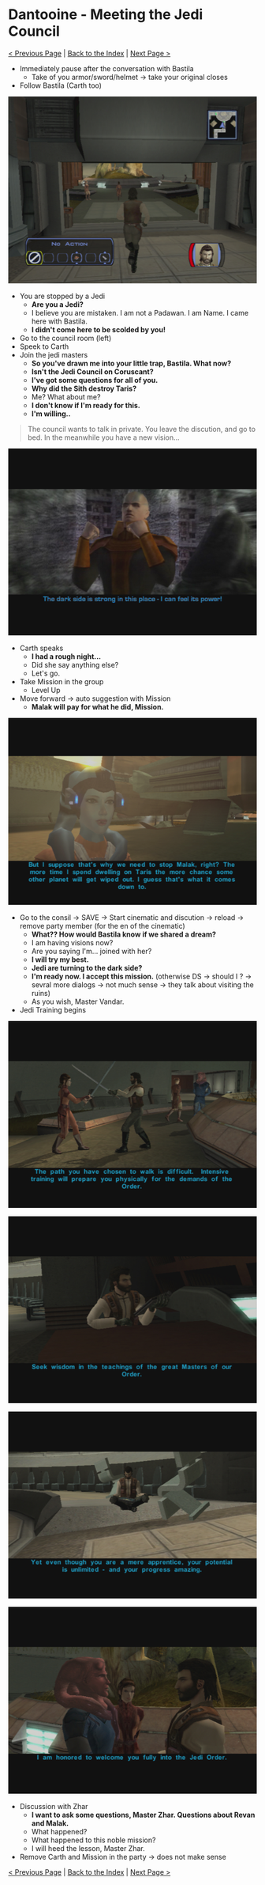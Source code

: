 Dantooine - Meeting the Jedi Council
=========================

[< Previous Page](./029_Taris.md)
| [Back to the Index](../index.md)
| [Next Page >](031_Dantooine.md)


- Immediately pause after the conversation with Bastila
	- Take of you armor/sword/helmet -> take your original closes
- Follow Bastila (Carth too)

![](../../resources/images/screenshots/danFollowingBastila.png)

- You are stopped by a Jedi
	- **Are you a Jedi?**
	- I believe you are mistaken. I am not a Padawan. I am Name. I came here with Bastila.
	- **I didn't come here to be scolded by you!**
- Go to the council room (left)
- Speek to Carth
- Join the jedi masters
	- **So you've drawn me into your little trap, Bastila. What now?**
	- **Isn't the Jedi Council on Coruscant?**
	- **I've got some questions for all of you.**
	- **Why did the Sith destroy Taris?**
	- Me? What about me?
	- **I don't know if I'm ready for this.**
	- **I'm willing..**

> The council wants to talk in private. You leave the discution, and go to bed.
> In the meanwhile you have a new vision...

![](../../resources/images/screenshots/danNewVision.png)

- Carth speaks
	- **I had a rough night...**
	- Did she say anything else?
	- Let's go.
- Take Mission in the group
	- Level Up
- Move forward -> auto suggestion with Mission
	- **Malak will pay for what he did, Mission.**

![](../../resources/images/screenshots/danMissionTaris.png)

- Go to the consil -> SAVE -> Start cinematic and discution -> reload -> remove party member (for the en of the cinematic)
	- **What?? How would Bastila know if we shared a dream?**
	- I am having visions now?
	- Are you saying I'm... joined with her?
	- **I will try my best.**
	- **Jedi are turning to the dark side?**
	- **I'm ready now. I accept this mission.** (otherwise DS -> should I ? -> sevral more dialogs -> not much sense -> they talk about visiting the ruins) 
	- As you wish, Master Vandar.
- Jedi Training begins

![](../../resources/images/screenshots/danJediTraining1.png)

![](../../resources/images/screenshots/danJediTraining2.png)

![](../../resources/images/screenshots/danJediTraining3.png)

![](../../resources/images/screenshots/danJediTraining4.png)


- Discussion with Zhar
	- **I want to ask some questions, Master Zhar. Questions about Revan and Malak.**
	- What happened?
	- What happened to this noble mission?
	- I will heed the lesson, Master Zhar.
- Remove Carth and Mission in the party -> does not make sense


[< Previous Page](./029_Taris.md)
| [Back to the Index](../index.md)
| [Next Page >](031_Dantooine.md)
